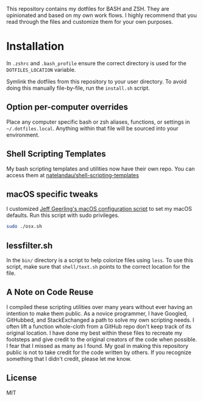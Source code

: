 This repository contains my dotfiles for BASH and ZSH. They are opinionated and based on my own work flows. I highly recommend that you read through the files and customize them for your own purposes.

# Installation

In `.zshrc` and `.bash_profile` ensure the correct directory is used for the `DOTFILES_LOCATION` variable.

Symlink the dotfiles from this repository to your user directory. To avoid doing this manually file-by-file, run the `install.sh` script.

## Option per-computer overrides

Place any computer specific bash or zsh aliases, functions, or settings in `~/.dotfiles.local`. Anything within that file will be sourced into your environment.

## Shell Scripting Templates

My bash scripting templates and utilities now have their own repo. You can access them at [natelandau/shell-scripting-templates](https://github.com/natelandau/shell-scripting-templates)

## macOS specific tweaks

I customized [Jeff Geerling's macOS configuration script](https://github.com/geerlingguy/dotfiles/blob/master/.osx) to set my macOS defaults. Run this script with sudo privileges.

```bash
sudo ./osx.sh
```

## lessfilter.sh

In the `bin/` directory is a script to help colorize files using `less`. To use this script, make sure that `shell/text.sh` points to the correct location for the file.

## A Note on Code Reuse

I compiled these scripting utilities over many years without ever having an intention to make them public. As a novice programmer, I have Googled, GitHubbed, and StackExchanged a path to solve my own scripting needs. I often lift a function whole-cloth from a GitHub repo don't keep track of its original location. I have done my best within these files to recreate my footsteps and give credit to the original creators of the code when possible. I fear that I missed as many as I found. My goal in making this repository public is not to take credit for the code written by others. If you recognize something that I didn't credit, please let me know.

## License

MIT
